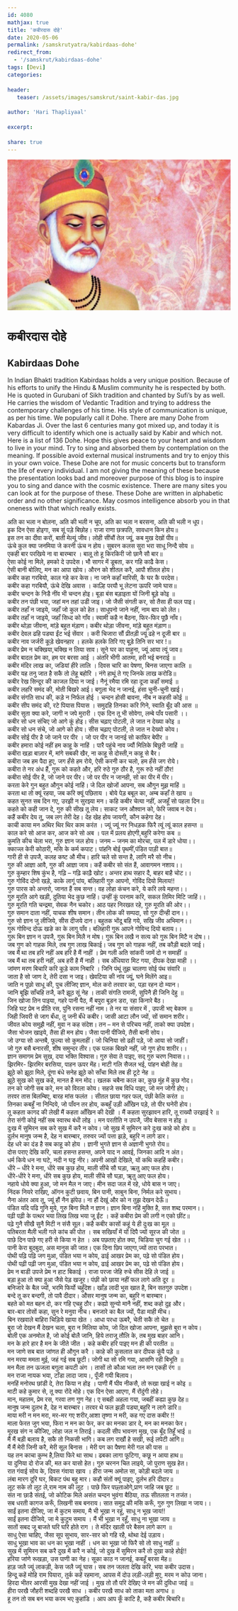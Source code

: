 ```yaml
---    
id: 4080    
mathjax: true    
title: 'कबीरदास दोहे'    
date: 2020-05-06    
permalink: /samskrutyatra/kabirdaas-dohe'
redirect_from: 
  - '/samskrut/kabirdaas-dohe'
tags: [Devi]    
categories:    
    
header:    
   teaser: /assets/images/samskrut/saint-kabir-das.jpg    
    
author: 'Hari Thapliyaal'    
    
excerpt:    
    
share: true    
---    
```

    
![](/assets/images/samskrut/saint-kabir-das.jpg)    
    
# कबीरदास दोहे    
## Kabirdaas Dohe    
    
In Indian Bhakti tradition Kabirdaas holds a very unique position. Because of his efforts to unify the Hindu & Muslim community he is respected by both. He is quoted in Gurubani of Sikh tradition and chanted by Sufi’s by as well. He carries the wisdom of Vedantic Tradition and trying to address the contemporary challenges of his time. His style of communication is unique, as per his time. We popularly call it Dohe. There are many Dohe from Kabardas Ji. Over the last 6 centuries many got mixed up, and today it is very difficult to identify which one is actually said by Kabir and which not. Here is a list of 136 Dohe. Hope this gives peace to your heart and wisdom to live in your mind. Try to sing and absorbed them by contemplation on the meaning. If possible avoid external musical instruments and try to enjoy this in your own voice. These Dohe are not for music concerts but to transform the life of every individual. I am not giving the meaning of these because the presentation looks bad and moreover purpose of this blog is to inspire you to sing and dance with the cosmic existence. There are many sites you can look at for the purpose of these. These Dohe are written in alphabetic order and no other significance. May cosmos intelligence absorb you in that oneness with that which really exists.    
    
अति का भला न बोलना, अति की भली न चूप, अति का भला न बरसना, अति की भली न धूप।    
इक दिन ऐसा होइगा, सब सूं पड़े बिछोह। राजा राणा छत्रपति, सावधान किन होय॥    
इस तन का दीवा करों, बाती मेल्यूं जीव। लोही सींचौं तेल ज्यूं, कब मुख देखों पीव॥    
ऊंचे कुल क्या जनमिया जे करनी ऊंच न होय। सुबरन कलस सुरा भरा साधू निन्दै सोय ॥    
एकही बार परखिये ना वा बारम्बार । बालू तो हू किरकिरी जो छानै सौ बार॥    
ऐसा कोई ना मिले, हमको दे उपदेस। भौ सागर में डूबता, कर गहि काढै केस।    
ऐसी बानी बोलिए, मन का आपा खोय। औरन को शीतल करै, आपौ शीतल होय।    
कबीर कहा गरबियो, काल गहे कर केस। ना जाने कहाँ मारिसी, कै घर कै परदेस।    
कबीर कहा गरबियौ, ऊंचे देखि अवास । काल्हि परयौ भू लेटना ऊपरि जामे घास॥    
कबीर चन्दन के निडै नींव भी चन्दन होइ। बूडा बंस बड़ाइता यों जिनी बूड़े कोइ ॥    
कबीर तन पंछी भया, जहां मन तहां उडी जाइ। जो जैसी संगती कर, सो तैसा ही फल पाइ।    
कबीर तहाँ न जाइये, जहाँ जो कुल को हेत। साधुपनो जाने नहीं, नाम बाप को लेत।    
कबीर तहाँ न जाइये, जहाँ सिध्द को गाँव। स्वामी कहै न बैठना, फिर-फिर पूछै नाँव।    
कबीर थोड़ा जीवना, मांड़े बहुत मंड़ाण। कबीर थोड़ा जीवना, मांड़े बहुत मंड़ाण॥    
कबीर देवल ढहि पड्या ईंट भई सेंवार । करी चिजारा सौं प्रीतड़ी ज्यूं ढहे न दूजी बार ॥    
कबीर नाव जर्जरी कूड़े खेवनहार । हलके हलके तिरि गए बूड़े तिनि सर भार !॥    
कबीर प्रेम न चक्खिया,चक्खि न लिया साव। सूने घर का पाहुना, ज्यूं आया त्यूं जाव॥    
कबीर बादल प्रेम का, हम पर बरसा आई । अंतरि भीगी आतमा, हरी भई बनराई ॥    
कबीर मंदिर लाख का, जडियां हीरे लालि । दिवस चारि का पेषणा, बिनस जाएगा कालि ॥    
कबीर यह तनु जात है सकै तो लेहू बहोरि । नंगे हाथूं ते गए जिनके लाख करोडि॥    
कबीर रेख सिन्दूर की काजल दिया न जाई। नैनूं रमैया रमि रहा दूजा कहाँ समाई ॥    
कबीर लहरि समंद की, मोती बिखरे आई। बगुला भेद न जानई, हंसा चुनी-चुनी खाई।    
कबीर संगति साध की, कड़े न निर्फल होई । चन्दन होसी बावना, नीब न कहसी कोई ॥    
कबीर सीप समंद की, रटे पियास पियास । समुदहि तिनका करि गिने, स्वाति बूँद की आस ॥    
कबीर सुता क्या करे, जागी न जपे मुरारी । एक दिन तू भी सोवेगा, लम्बे पाँव पसारी ।।    
कबीर सो धन संचिए जो आगे कूं होइ। सीस चढ़ाए पोटली, ले जात न देख्या कोइ ॥    
कबीर सो धन संचे, जो आगे को होय। सीस चढ़ाए पोटली, ले जात न देख्यो कोय।    
कबीर सोई पीर है जो जाने पर पीर । जो पर पीर न जानई सो काफिर बेपीर ॥    
कबीर हमारा कोई नहीं हम काहू के नाहिं । पारै पहुंचे नाव ज्यौं मिलिके बिछुरी जाहिं ॥    
कबीरा खड़ा बाज़ार में, मांगे सबकी खैर, ना काहू से दोस्ती,न काहू से बैर।    
कबीरा जब हम पैदा हुए, जग हँसे हम रोये, ऐसी करनी कर चलो, हम हँसे जग रोये।    
कबीरा ते नर अंध हैं, गुरू को कहते और, हरि रुठे गुरु ठौर है, गुरू रुठे नहीं ठौर!    
कबीरा सोई पीर है, जो जाने पर पीर। जो पर पीर न जानही, सो का पीर में पीर।    
करता केरे गुन बहुत औगुन कोई नाहिं। जे दिल खोजों आपना, सब औगुन मुझ माहिं ॥    
करता था तो क्यूं रहया, जब करि क्यूं पछिताय । बोये पेड़ बबूल का, अम्ब कहाँ ते खाय ॥    
कहत सुनत सब दिन गए, उरझी न सुरझ्या मन। कहि कबीर चेत्या नहीं, अजहूँ सो पहला दिन॥    
कहते को कही जान दे, गुरु की सीख तू लेय। साकट जन औश्वान को, फेरि जवाब न देय।    
कहैं कबीर देय तू, जब लग तेरी देह। देह खेह होय जायगी, कौन कहेगा देह।    
काची काया मन अथिर थिर थिर काम करंत । ज्यूं ज्यूं नर निधड़क फिरै त्यूं त्यूं काल हसन्त ॥    
काल करे सो आज कर, आज करे सो अब । पल में प्रलय होएगी,बहुरि करेगा कब ॥    
कुमति कीच चेला भरा, गुरु ज्ञान जल होय। जनम – जनम का मोरचा, पल में डारे धोया।।    
क्काज्ल केरी कोठारी, मसि के कर्म कपाट। पांहनि बोई पृथमीं,पंडित पाड़ी बात॥    
गारी ही से उपजै, कलह कष्ट औ मीच। हारि चले सो सन्त है, लागि मरै सो नीच।    
गुरु की आज्ञा आवै, गुरु की आज्ञा जाय। कहैं कबीर सो संत हैं, आवागमन नशाय।।    
गुरु कुम्हार शिष कुंभ है, गढ़ि – गढ़ि काढ़ै खोट। अन्तर हाथ सहार दै, बाहर बाहै चोट।।    
गुरु गोविंद दोनो खड़े, काके लागूं पांय, बलिहारी गुरु आपनो, गोविंद दियो मिलाय!!    
गुरु पारस को अन्तरो, जानत हैं सब सन्त। वह लोहा कंचन करे, ये करि लये महन्त।।    
गुरु मूरति आगे खड़ी, दुतिया भेद कुछ नाहिं। उन्हीं कूं परनाम करि, सकल तिमिर मिटि जाहिं।।    
गुरु मूरति गति चन्द्रमा, सेवक नैन चकोर। आठ पहर निरखत रहे, गुरु मूरति की ओर।।    
गुरु समान दाता नहीं, याचक शीष समान। तीन लोक की सम्पदा, सो गुरु दीन्ही दान।।    
गुरु सो ज्ञान जु लीजिये, सीस दीजये दान। बहुतक भोंदू बहि गये, सखि जीव अभिमान।।    
गुरू गोविन्द दोऊ खङे का के लागु पाँव। बलिहारी गुरू आपने गोविन्द दियो बताय।।    
गुरू बिन ज्ञान न उपजै, गुरू बिन मिलै न मोष। गुरू बिन लखै न सत्य को गुरू बिन मिटै न दोष।।    
जब गुण को गाहक मिले, तब गुण लाख बिकाई। जब गुण को गाहक नहीं, तब कौड़ी बदले जाई।    
जब मैं था तब हरि नहीं अब हरि है मैं नाहीं । प्रेम गली अति सांकरी जामें दो न समाहीं ॥    
जब मैं था तब हरी नहीं, अब हरी है मैं नाही । सब अँधियारा मिट गया, दीपक देखा माही ।।    
जांमण मरण बिचारि करि कूड़े काम निबारि । जिनि पंथूं तुझ चालणा सोई पंथ संवारि ॥    
जाता है सो जाण दे, तेरी दसा न जाइ। खेवटिया की नांव ज्यूं, घने मिलेंगे आइ॥    
जाति न पूछो साधू की, पुच लीजिए ज्ञान, मोल करो तरवार का, पड़ा रहन दो म्यान।    
जानि बूझि साँचहि तजै, करै झूठ सूं नेह । ताकी संगति रामजी, सुपिनै ही जिनि देहु ॥    
जिन खोजा तिन पाइया, गहरे पानी पैठ, मैं बपुरा बूडन डरा, रहा किनारे बैठ।    
जिहि घट प्रेम न प्रीति रस, पुनि रसना नहीं नाम। ते नर या संसार में , उपजी भए बेकाम ॥    
जिही जिवरी से जाग बँधा, तु जनी बँधे कबीर। जासी आटा लौन ज्यों, सों समान शरीर।    
जीवत कोय समुझै नहीं, मुवा न कह संदेश। तन – मन से परिचय नहीं, ताको क्या उपदेश।    
जैसा भोजन खाइये, तैसा ही मन होय। जैसा पानी पीजिये, तैसी बानी सोय।    
जो उग्या सो अन्तबै, फूल्या सो कुमलाहीं। जो चिनिया सो ढही पड़े, जो आया सो जाहीं।    
जो गुरु बसै बनारसी, शीष समुन्दर तीर। एक पलक बिखरे नहीं, जो गुण होय शारीर।।    
ज्ञान समागम प्रेम सुख, दया भक्ति विश्वास। गुरु सेवा ते पाइए, सद् गुरु चरण निवास।।    
झिरमिर- झिरमिर बरसिया, पाहन ऊपर मेंह। माटी गलि सैजल भई, पांहन बोही तेह॥    
झूठे को झूठा मिले, दूंणा बंधे सनेह झूठे को साँचा मिले तब ही टूटे नेह ॥    
झूठे सुख को सुख कहे, मानत है मन मोद। खलक चबैना काल का, कुछ मुंह में कुछ गोद।    
तन को जोगी सब करे, मन को विरला कोय। सहजे सब विधि पाइए, जो मन जोगी होए।    
तरवर तास बिलम्बिए, बारह मांस फलंत । सीतल छाया गहर फल, पंछी केलि करंत ॥    
तिनका कबहुँ ना निन्दिये, जो पाँवन तर होय, कबहुँ उड़ी आँखिन पड़े, तो पीर घनेरी होय।    
तू कहता कागद की लेखी मैं कहता आँखिन की देखी । मैं कहता सुरझावन हारि, तू राख्यौ उरझाई रे ॥    
तेरा संगी कोई नहीं सब स्वारथ बंधी लोइ । मन परतीति न उपजै, जीव बेसास न होइ ॥    
दुःख में सुमिरन सब करे सुख में करै न कोय। जो सुख में सुमिरन करे दुःख काहे को होय ॥    
दुर्लभ मानुष जन्म है, देह न बारम्बार, तरुवर ज्यों पत्ता झड़े, बहुरि न लागे डार।    
देह धरे का दंड है सब काहू को होय । ज्ञानी भुगते ज्ञान से अज्ञानी भुगते रोय॥    
दोस पराए देखि करि, चला हसन्त हसन्त, अपने याद न आवई, जिनका आदि न अंत।    
धर्म किये धन ना घटे, नदी न घट्ट नीर। अपनी आखों देखिले, यों कथि कहहिं कबीर।    
धीरे – धीरे रे मना, धीरे सब कुछ होय, माली सींचे सौ घड़ा, ऋतु आए फल होय।    
धीरे-धीरे रे मना, धीरे सब कुछ होय, माली सींचे सौ घड़ा, ॠतु आए फल होय।    
नहाये धोये क्या हुआ, जो मन मैल न जाए। मीन सदा जल में रहे, धोये बास न जाए।    
निंदक नियरे राखिए, ऑंगन कुटी छवाय, बिन पानी, साबुन बिना, निर्मल करे सुभाय।    
नैना अंतर आव तू, ज्यूं हौं नैन झंपेउ। ना हौं देखूं और को न तुझ देखन देऊँ॥    
पंडित यदि पढि गुनि मुये, गुरु बिना मिलै न ज्ञान। ज्ञान बिना नहिं मुक्ति है, सत्त शब्द परमान।।    
पढ़ी पढ़ी के पत्थर भया लिख लिख भया जू ईंट । कहें कबीरा प्रेम की लगी न एको छींट॥    
पढ़े गुनै सीखै सुनै मिटी न संसै सूल। कहै कबीर कासों कहूं ये ही दुःख का मूल ॥    
पतिबरता मैली भली गले कांच की पोत । सब सखियाँ में यों दिपै ज्यों सूरज की जोत ॥    
पाछे दिन पाछे गए हरी से किया न हेत । अब पछताए होत क्या, चिडिया चुग गई खेत ।।    
पानी केरा बुदबुदा, अस मानुस की जात। एक दिना छिप जाएगा,ज्यों तारा परभात।    
पोथी पढ़ि पढ़ि जग मुआ, पंडित भया न कोय, ढाई आखर प्रेम का, पढ़े सो पंडित होय।    
पोथी पढ़ी पढ़ी जग मुआ, पंडित भया न कोय, ढाई आखर प्रेम का, पढ़े सो पंडित होय।    
प्रेम न बाडी उपजे प्रेम न हाट बिकाई । राजा परजा जेहि रुचे सीस देहि ले जाई ॥    
बड़ा हुआ तो क्या हुआ जैसे पेड़ खजूर। पंछी को छाया नहीं फल लागे अति दूर ॥    
बनिजारे के बैल ज्यों, भरमि फिर्यो चहुँदेश। खाँड़ लादी भुस खात है, बिन सतगुरु उपदेश।    
बन्दे तू कर बन्दगी, तो पावै दीदार। औसर मानुष जन्म का, बहुरि न बारम्बार।    
बहते को मत बहन दो, कर गहि एचहु ठौर। कह्यो सुन्यो मानै नहीं, शब्द कहो दुइ और।    
बार-बार तोसों कहा, सुन रे मनुवा नीच। बनजारे का बैल ज्यों, पैडा माही मीच।    
बिन रखवाले बाहिरा चिड़िये खाया खेत । आधा परधा ऊबरै, चेती सकै तो चेत ॥    
बुरा जो देखन मैं देखन चला, बुरा न मिलिया कोय, जो दिल खोजा आपना, मुझसे बुरा न कोय।    
बोली एक अनमोल है, जो कोई बोलै जानि, हिये तराजू तौलि के, तब मुख बाहर आनि।    
मन के हारे हार है मन के जीते जीत । कहे कबीर हरि पाइए मन ही की परतीत ॥    
मन जाणे सब बात जांणत ही औगुन करै । काहे की कुसलात कर दीपक कूंवै पड़े ॥    
मन मरया ममता मुई, जहं गई सब छूटी। जोगी था सो रमि गया, आसणि रही बिभूति ॥    
मन मैला तन ऊजला बगुला कपटी अंग । तासों तो कौआ भला तन मन एकही रंग ॥    
मन राजा नायक भया, टाँडा लादा जाय।, पूँजी गयी बिलाय।    
मनहिं मनोरथ छांडी दे, तेरा किया न होइ । पाणी मैं घीव नीकसै, तो रूखा खाई न कोइ ॥    
माटी कहे कुमार से, तू क्या रोंदे मोहे। एक दिन ऐसा आएगा, मैं रोंदुंगी तोहे।    
मान, महातम, प्रेम रस, गरवा तण गुण नेह। ए सबही अहला गया, जबहीं कह्या कुछ देह॥    
मानुष जन्म दुलभ है, देह न बारम्बार। तरवर थे फल झड़ी पड्या,बहुरि न लागे डारि॥    
माया मरी न मन मरा, मर-मर गए शरीर,आशा तृष्णा न मरी, कह गए दास कबीर !!    
माला फेरत जुग भया, फिरा न मन का फेर, कर का मनका डार दे, मन का मनका फेर।    
मूरख संग न कीजिए, लोहा जल न तिराई। कदली सीप भावनग मुख, एक बूँद तिहूँ भाई ॥    
मैं मैं बड़ी बलाय है, सकै तो निकसी भागि। कब लग राखौं हे सखी, रूई लपेटी आगि॥    
मैं मैं मेरी जिनी करै, मेरी सूल बिनास । मेरी पग का पैषणा मेरी गल की पास ॥    
यह तन काचा कुम्भ है,लिया फिरे था साथ। ढबका लागा फूटिगा, कछू न आया हाथ॥    
या दुनिया दो रोज की, मत कर यासो हेत। गुरु चरनन चित लाइये, जो पुराण सुख हेत।    
रात गंवाई सोय के, दिवस गंवाया खाय । हीरा जन्म अमोल सा, कोड़ी बदले जाय ॥    
लंबा मारग दूरि घर, बिकट पंथ बहु मार। कहौ संतों क्यूं पाइए, दुर्लभ हरि दीदार॥    
लूट सके तो लूट ले,राम नाम की लूट । पाछे फिर पछ्ताओगे,प्राण जाहि जब छूट ॥    
संत ना छाडै संतई, जो कोटिक मिले असंत चन्दन भुवंगा बैठिया, तऊ सीतलता न तजंत।    
सब धरती कागज करूँ, लिखनी सब बनराय। सात समुद्र की मसि करूँ, गुरु गुण लिखा न जाय।।    
साईं इतना दीजिए, जा में कुटम समाय, मै भी भूखा न रहूं, साधू न भूख जाय!!    
साईं इतना दीजिये, जा मे कुटुम समाय । मैं भी भूखा न रहूँ, साधु ना भूखा जाय ॥    
सातों सबद जू बाजते घरि घरि होते राग । ते मंदिर खाली परे बैसन लागे काग ॥    
साधु ऐसा चाहिए, जैसा सूप सुभाय, सार-सार को गहि रहै, थोथा देई उड़ाय।    
साधु भूखा भाव का धन का भूखा नाहीं । धन का भूखा जो फिरै सो तो साधु नाहीं ॥    
सुख में सुमिरन सब करै दुख में करै न कोई, जो दुख में सुमिरन करै तो दुखा काहे होई!!    
हरिया जांणे रूखड़ा, उस पाणी का नेह। सूका काठ न जानई, कबहूँ बरसा मेंह॥    
हाड़ जलै ज्यूं लाकड़ी, केस जलै ज्यूं घास। सब तन जलता देखि करि, भया कबीर उदास।    
हिन्दू कहें मोहि राम पियारा, तुर्क कहें रहमाना, आपस में दोउ लड़ी-लड़ी मुए, मरम न कोउ जाना।    
हिरदा भीतर आरसी मुख देखा नहीं जाई । मुख तो तौ परि देखिए जे मन की दुविधा जाई ॥    
हीरा परखै जौहरी शब्दहि परखै साध । कबीर परखै साध को ताका मता अगाध ॥    
हू तन तो सब बन भया करम भए कुहांडि । आप आप कूँ काटि है, कहै कबीर बिचारि॥    
    
    
